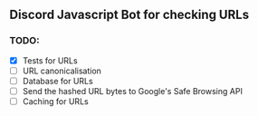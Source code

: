 ## Discord Javascript Bot for checking URLs

### TODO:

- [x] Tests for URLs
- [ ] URL canonicalisation
- [ ] Database for URLs
- [ ] Send the hashed URL bytes to Google's Safe Browsing API
- [ ] Caching for URLs
